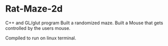 # Rat-Maze-2d
C++ and GL/glut program
Built a randomized maze.
Built a Mouse that gets controlled by the users mouse.

Compiled to run on linux terminal.
